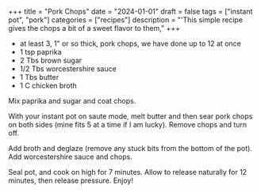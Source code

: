 ﻿+++
title = "Pork Chops"
date = "2024-01-01"
draft = false
tags = ["instant pot", "pork"]
categories = ["recipes"]
description = "'This simple recipe gives the chops a bit of a sweet flavor to them,"
+++

* at least 3, 1" or so thick, pork chops, we have done up to 12 at once
* 1 tsp paprika
* 2 Tbs brown sugar
* 1/2 Tbs worcestershire sauce
* 1 Tbs butter
* 1 C chicken broth

Mix paprika and sugar and coat chops.

With your instant pot on saute mode, melt butter and then sear pork chops on both sides (mine fits 5 at a time if I am lucky). Remove chops and turn off.

Add broth and deglaze (remove any stuck bits from the bottom of the pot). Add worcestershire sauce and chops.

Seal pot, and cook on high for 7 minutes. Allow to release naturally for 12 minutes, then release pressure. Enjoy!